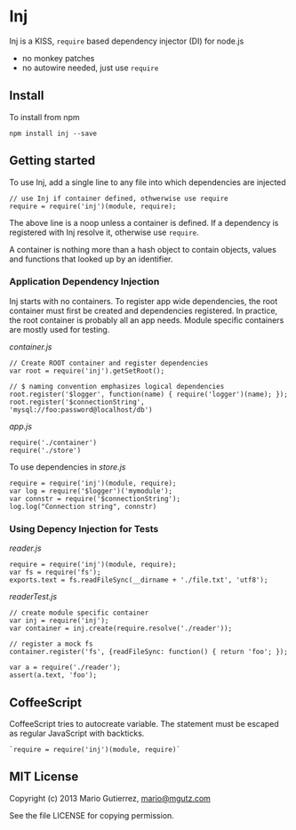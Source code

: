 # Inj

Inj is a KISS, `require` based dependency injector (DI) for node.js

- no monkey patches
- no autowire needed, just use `require`

## Install

To install from npm

    npm install inj --save

## Getting started

To use Inj, add a single line to any file into which dependencies are
injected

    // use Inj if container defined, othwerwise use require
    require = require('inj')(module, require);

The above line is a noop unless a container is defined. If a dependency is
registered with Inj resolve it, otherwise use `require`.

A container is nothing more than a hash object to contain objects, values and
functions that looked up by an identifier.

### Application Dependency Injection

Inj starts with no containers. To register app wide dependencies, the root
container must first be created and dependencies registered. In practice,
the root container is probably all an app needs. Module specific containers
are mostly used for testing.

*container.js*

    // Create ROOT container and register dependencies
    var root = require('inj').getSetRoot();

    // $ naming convention emphasizes logical dependencies
    root.register('$logger', function(name) { require('logger')(name); });
    root.register('$connectionString', 'mysql://foo:password@localhost/db')

*app.js*

    require('./container')
    require('./store')

To use dependencies in *store.js*

    require = require('inj')(module, require);
    var log = require('$logger')('mymodule');
    var connstr = require('$connectionString');
    log.log("Connection string", connstr)

### Using Depency Injection for Tests

*reader.js*

    require = require('inj')(module, require);
    var fs = require('fs');
    exports.text = fs.readFileSync(__dirname + './file.txt', 'utf8');

*readerTest.js*

    // create module specific container
    var inj = require('inj');
    var container = inj.create(require.resolve('./reader'));

    // register a mock fs
    container.register('fs', {readFileSync: function() { return 'foo'; });

    var a = require('./reader');
    assert(a.text, 'foo');


## CoffeeScript

CoffeeScript tries to autocreate variable. The statement must be escaped
as regular JavaScript with backticks.

    `require = require('inj')(module, require)`

## MIT License

Copyright (c) 2013 Mario Gutierrez, mario@mgutz.com

See the file LICENSE for copying permission.

